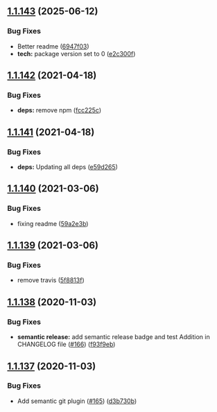 ## [1.1.143](https://github.com/ayonious/nested-rules-engine/compare/v1.1.142...v1.1.143) (2025-06-12)


### Bug Fixes

* Better readme ([6947f03](https://github.com/ayonious/nested-rules-engine/commit/6947f0348afd8aa8c584e9c810af4ede3806be80))
* **tech:** package version set to 0 ([e2c300f](https://github.com/ayonious/nested-rules-engine/commit/e2c300f3d83d093f74da1c031f789baedb4146a4))

## [1.1.142](https://github.com/ayonious/nested-rules-engine/compare/v1.1.141...v1.1.142) (2021-04-18)


### Bug Fixes

* **deps:** remove npm ([fcc225c](https://github.com/ayonious/nested-rules-engine/commit/fcc225c284310a1ebafb22cea93be76aa6157469))

## [1.1.141](https://github.com/ayonious/nested-rules-engine/compare/v1.1.140...v1.1.141) (2021-04-18)


### Bug Fixes

* **deps:** Updating all deps ([e59d265](https://github.com/ayonious/nested-rules-engine/commit/e59d26566c5329ff331aee3aeabe115f13d3ca7f))

## [1.1.140](https://github.com/ayonious/nested-rules-engine/compare/v1.1.139...v1.1.140) (2021-03-06)


### Bug Fixes

* fixing readme ([59a2e3b](https://github.com/ayonious/nested-rules-engine/commit/59a2e3bd972730bec881fb3d2c447388ba7ab532))

## [1.1.139](https://github.com/ayonious/nested-rules-engine/compare/v1.1.138...v1.1.139) (2021-03-06)


### Bug Fixes

* remove travis ([5f8813f](https://github.com/ayonious/nested-rules-engine/commit/5f8813ff41c5e4d2e00d26e340fe98546020e6b3))

## [1.1.138](https://github.com/ayonious/nested-rules-engine/compare/v1.1.137...v1.1.138) (2020-11-03)


### Bug Fixes

* **semantic release:** add semantic release badge and test Addition in CHANGELOG file ([#166](https://github.com/ayonious/nested-rules-engine/issues/166)) ([f93f9eb](https://github.com/ayonious/nested-rules-engine/commit/f93f9eb7156e8135808e1078ae84ef13cf5c90e6))

## [1.1.137](https://github.com/ayonious/nested-rules-engine/compare/v1.1.136...v1.1.137) (2020-11-03)


### Bug Fixes

* Add semantic git plugin ([#165](https://github.com/ayonious/nested-rules-engine/issues/165)) ([d3b730b](https://github.com/ayonious/nested-rules-engine/commit/d3b730bcc06bf882d10fbf210c721dbcac787be5))

